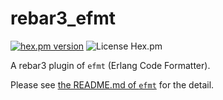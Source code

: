 rebar3_efmt
===========

[![hex.pm version](https://img.shields.io/hexpm/v/rebar3_efmt.svg)](https://hex.pm/packages/rebar3_efmt)
![License Hex.pm](https://img.shields.io/hexpm/l/rebar3_efmt)

A rebar3 plugin of `efmt` (Erlang Code Formatter).

Please see [the README.md of `efmt`](../README.md) for the detail.
